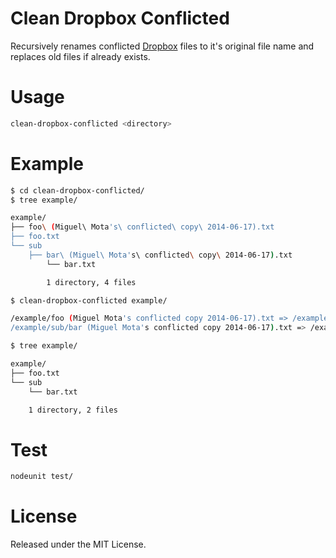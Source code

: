 # Clean Dropbox Conflicted

Recursively renames conflicted [Dropbox](https://www.dropbox.com/) files to it's original file name and replaces old files if already exists.

# Usage

```bash
clean-dropbox-conflicted <directory>
```

# Example

```bash
$ cd clean-dropbox-conflicted/
$ tree example/

example/
├── foo\ (Miguel\ Mota's\ conflicted\ copy\ 2014-06-17).txt
├── foo.txt
└── sub
    ├── bar\ (Miguel\ Mota's\ conflicted\ copy\ 2014-06-17).txt
        └── bar.txt

        1 directory, 4 files
```

```bash
$ clean-dropbox-conflicted example/

/example/foo (Miguel Mota's conflicted copy 2014-06-17).txt => /example/foo.txt
/example/sub/bar (Miguel Mota's conflicted copy 2014-06-17).txt => /example/sub/bar.txt
```

```bash
$ tree example/

example/
├── foo.txt
└── sub
    └── bar.txt

    1 directory, 2 files
```

# Test

```bash
nodeunit test/
```

# License

Released under the MIT License.
